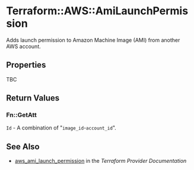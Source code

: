 # Terraform::AWS::AmiLaunchPermission

Adds launch permission to Amazon Machine Image (AMI) from another AWS account.

## Properties

TBC

## Return Values

### Fn::GetAtt

`Id` - A combination of "`image_id`-`account_id`".

## See Also

* [aws_ami_launch_permission](https://www.terraform.io/docs/providers/aws/r/ami_launch_permission.html) in the _Terraform Provider Documentation_